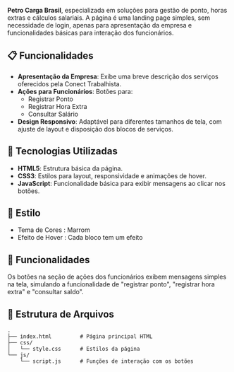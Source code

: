 **Petro Carga Brasil**, especializada em soluções para gestão de ponto, horas extras e cálculos salariais. A página é uma landing page simples, sem necessidade de login, apenas para apresentação da empresa e funcionalidades básicas para interação dos funcionários.

## 📋 Funcionalidades

- **Apresentação da Empresa**: Exibe uma breve descrição dos serviços oferecidos pela Conect Trabalhista.
- **Ações para Funcionários**: Botões para:
  - Registrar Ponto
  - Registrar Hora Extra
  - Consultar Salário
- **Design Responsivo**: Adaptável para diferentes tamanhos de tela, com ajuste de layout e disposição dos blocos de serviços.

## 🚀 Tecnologias Utilizadas

- **HTML5**: Estrutura básica da página.
- **CSS3**: Estilos para layout, responsividade e animações de hover.
- **JavaScript**: Funcionalidade básica para exibir mensagens ao clicar nos botões.

## 🎨 Estilo
- Tema de Cores : Marrom
- Efeito de Hover : Cada bloco tem um efeito

## 📲 Funcionalidades
Os botões na seção de ações dos funcionários exibem mensagens simples na tela, simulando a funcionalidade de "registrar ponto", "registrar hora extra" e "consultar saldo".


## 📂 Estrutura de Arquivos

```plaintext
.
├── index.html         # Página principal HTML
├── css/
│   └── style.css      # Estilos da página
└── js/
    └── script.js      # Funções de interação com os botões
